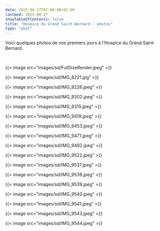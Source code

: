 ```yaml
---
date: 2025-08-27T07:00:00+01:00
lastmod: 2025-08-27
showTableOfContents: false
title: "Hospice du Grand Saint-Bernard : photos"
type: "post"
--- 
```


Voici quelques photos de nos premiers jours à l'Hospice du Grand Saint-Bernard. 

<br>

{{< image src="images/sd/FullSizeRender.jpeg" >}}

{{< image src="images/sd/IMG_8221.jpg" >}}

{{< image src="images/sd/IMG_9226.jpeg" >}}

{{< image src="images/sd/IMG_9302.jpeg" >}}

{{< image src="images/sd/IMG_9315.jpeg" >}}

{{< image src="images/sd/IMG_9419.jpeg" >}}

{{< image src="images/sd/IMG_9453.jpeg" >}}

{{< image src="images/sd/IMG_9471.jpeg" >}}

{{< image src="images/sd/IMG_9492.jpeg" >}}

{{< image src="images/sd/IMG_9522.jpeg" >}}

{{< image src="images/sd/IMG_9537.jpeg" >}}

{{< image src="images/sd/IMG_9538.jpeg" >}}

{{< image src="images/sd/IMG_9539.jpeg" >}}

{{< image src="images/sd/IMG_9540.jpeg" >}}

{{< image src="images/sd/IMG_9541.jpeg" >}}

{{< image src="images/sd/IMG_9543.jpeg" >}}

{{< image src="images/sd/IMG_9544.jpeg" >}}

